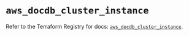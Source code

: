 # `aws_docdb_cluster_instance`

Refer to the Terraform Registry for docs: [`aws_docdb_cluster_instance`](https://registry.terraform.io/providers/hashicorp/aws/6.6.0/docs/resources/docdb_cluster_instance).
